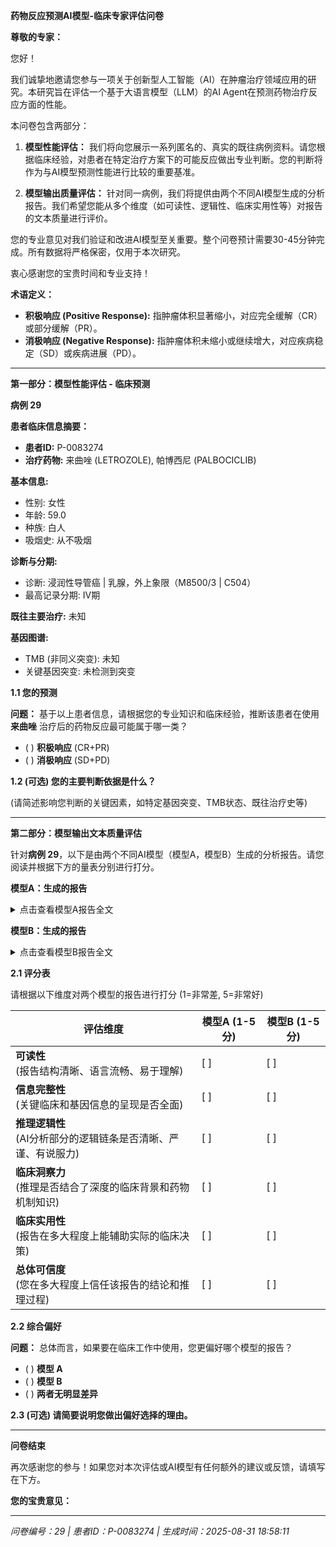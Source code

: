 **药物反应预测AI模型-临床专家评估问卷**

**尊敬的专家：**

您好！

我们诚挚地邀请您参与一项关于创新型人工智能（AI）在肿瘤治疗领域应用的研究。本研究旨在评估一个基于大语言模型（LLM）的AI Agent在预测药物治疗反应方面的性能。

本问卷包含两部分：

1. **模型性能评估：** 我们将向您展示一系列匿名的、真实的既往病例资料。请您根据临床经验，对患者在特定治疗方案下的可能反应做出专业判断。您的判断将作为与AI模型预测性能进行比较的重要基准。

2. **模型输出质量评估：** 针对同一病例，我们将提供由两个不同AI模型生成的分析报告。我们希望您能从多个维度（如可读性、逻辑性、临床实用性等）对报告的文本质量进行评价。

您的专业意见对我们验证和改进AI模型至关重要。整个问卷预计需要30-45分钟完成。所有数据将严格保密，仅用于本次研究。

衷心感谢您的宝贵时间和专业支持！

**术语定义：**

- **积极响应 (Positive Response):** 指肿瘤体积显著缩小，对应完全缓解（CR）或部分缓解（PR）。
- **消极响应 (Negative Response):** 指肿瘤体积未缩小或继续增大，对应疾病稳定（SD）或疾病进展（PD）。

---

**第一部分：模型性能评估 - 临床预测**

**病例 29**

**患者临床信息摘要：**

- **患者ID:** P-0083274
- **治疗药物:** 来曲唑 (LETROZOLE), 帕博西尼 (PALBOCICLIB)

**基本信息:**
- 性别: 女性
- 年龄: 59.0
- 种族: 白人
- 吸烟史: 从不吸烟

**诊断与分期:**
- 诊断: 浸润性导管癌 | 乳腺，外上象限（M8500/3 | C504）
- 最高记录分期: IV期

**既往主要治疗:**
未知

**基因图谱:**
- TMB (非同义突变): 未知
- 关键基因突变: 未检测到突变

**1.1 您的预测**

**问题：** 基于以上患者信息，请根据您的专业知识和临床经验，推断该患者在使用 **来曲唑** 治疗后的药物反应最可能属于哪一类？

- ( ) **积极响应** (CR+PR)
- ( ) **消极响应** (SD+PD)

**1.2 (可选) 您的主要判断依据是什么？**

(请简述影响您判断的关键因素，如特定基因突变、TMB状态、既往治疗史等)

---

**第二部分：模型输出文本质量评估**

针对**病例 29**，以下是由两个不同AI模型（模型A，模型B）生成的分析报告。请您阅读并根据下方的量表分别进行打分。

**模型A：生成的报告**

<details>
<summary>点击查看模型A报告全文</summary>

**精准肿瘤学报告**  

**1. 患者与治疗信息**  
- **患者ID:** P-0083274  
- **治疗药物:** 来曲唑 (LETROZOLE), 哌柏西利 (PALBOCICLIB)  

**2. 药物信息**  
- **来曲唑 (LETROZOLE)**  
  - *描述:* 口服非甾体II型芳香化酶抑制剂。  
  - *作用机制:* 抑制芳香化酶。  
- **哌柏西利 (PALBOCICLIB)**  
  - *描述:* 靶向细胞周期机制的哌嗪吡啶并嘧啶类化合物。  
  - *作用机制:* CDK4/6抑制剂（IC50: 9–15 nmol/L）。  

**3. 临床与诊断信息**  
- **性别:** 女性  
- **年龄:** 59.0岁  
- **种族:** 白人  
- **族裔:** 非西班牙裔；非拉丁裔  
- **吸烟史:** 从未吸烟  
- **最高记录分期:** IV期  
- **实验室结果:**  
  - CEA: 4.7 ng/ml（治疗后0天）  
  - CA 15-3: 379 U/ml（治疗后0天）  
- **既往用药状态:** 无  
- **诊断:** 浸润性导管癌（乳腺，外上象限；M8500/3 | C504）  
- **临床分组:** 4组  
- **推导分期:** IV期（远处转移/全身性疾病）  

**4. 样本与基因图谱**  
- **突变:** 未检出。  
- **结构变异:** 未检出。  

**5. AI生成分析**  
**预测治疗反应评分:** 0.560 / 1.0  
（分数越接近1，表示治疗积极响应的可能性越高。）  

**推理依据**  
- **关键遗传因素:**  
  - 未检出突变；依赖临床因素。  
  - *来曲唑 (LETROZOLE):* 若ER阳性可能有益（状态未确认）。  
  - *哌柏西利 (PALBOCICLIB):* 对HR+/HER2−晚期乳腺癌有效（HER2状态未知）。  
- **关键临床决定因素:**  
  1. **激素受体状态:** ER阳性可能增强来曲唑疗效。  
  2. **HER2状态:** 因数据缺失，相关性不明确。  
  3. **体能状态:** 转移性疾病可能影响治疗耐受性。  
  4. **既往治疗:** 无既往治疗提示无预存耐药性。  
  5. **肿瘤生物学:** 可能存在PIK3CA突变/PTEN缺失导致的耐药（未评估）。  

**注:** 该评分基于AI模型对现有数据的评估，建议临床验证。  

---  
*关键提示：保留原始医学逻辑，仅删减冗余文本。*

</details>

**模型B：生成的报告**

<details>
<summary>点击查看模型B报告全文</summary>

**精准肿瘤学报告**  

**1. 患者与治疗信息**  

- **患者ID:** P-0083274  
- **治疗药物:** 来曲唑 (LETROZOLE), 帕博西尼 (PALBOCICLIB)  

**2. 药物信息**  

**来曲唑 (LETROZOLE)**  

- **描述:** 来曲唑（CGS 20267）是一种口服非甾体类II型芳香化酶抑制剂，首次于1990年文献报道。  
- **作用机制:** 来曲唑是一种非甾体类II型芳香化酶抑制剂。  

**帕博西尼 (PALBOCICLIB)**  

- **描述:** 帕博西尼是一种哌嗪吡啶并嘧啶类化合物，作用于细胞周期调控机制。  
- **作用机制:** 帕博西尼是一种细胞周期蛋白依赖性激酶4/6（CDK4/6）抑制剂，通过结合ATP口袋发挥作用，其IC50值为9-15 nmol/L。  

**3. 临床与诊断信息**  

- **性别:** 女性  
- **年龄:** 59.0  
- **种族:** 白人  
- **族裔:** 非西班牙裔；非拉丁裔  
- **吸烟史:** 从不吸烟  
- **分期（最高记录）:** IV期  
- **既往用药状态:** 无  
- **诊断:** 浸润性导管癌 | 乳腺，外上象限（M8500/3 | C504）  
- **临床组别:** 4  
- **衍生分期:** IV期  
- **摘要:** 远处转移/系统性病变  

**4. 样本与基因图谱**  

- **基因突变:** 未检测到突变  
- **结构变异:** 未检测到结构变异  

**5. AI生成分析**  

**预测治疗反应评分:** 0.371 / 1.0  
*(分数越接近1，表示积极响应的可能性越高。)*  

**推理依据**  

- **激素受体状态与来曲唑疗效:** 患者诊断为浸润性导管癌，但未报告具体的激素受体（ER/PR/HER2）状态。来曲唑是激素受体阳性（HR+）乳腺癌的标准一线内分泌治疗药物。假设为HR+状态（基于无明确禁忌数据的可能性），来曲唑通过抑制芳香化酶的机制具有疗效。由于缺乏HR+状态的明确确认，评分反映了中等置信度。  

- **CDK4/6抑制与帕博西尼的协同作用:** 帕博西尼的CDK4/6抑制作用对HR+乳腺癌尤为有效，尤其是与来曲唑联用（基于FALCON试验数据）。未检测到突变（如PIK3CA、ESR1）表明无已知耐药机制，支持该评分。但由于缺乏HR+或CDK4/6通路依赖性的分子确认，评分未进一步提高。  

- **临床分期与治疗背景:** IV期伴远处转移的疾病通常对联用方案（如来曲唑+帕博西尼）的反应优于单药治疗。评分考虑了该联用方案在晚期HR+疾病中的潜在获益，但HR状态的不确定性及缺乏生物标志物数据限制了预测的精确性。  

- **患者人口学与合并症:** 患者年龄（59岁）及非吸烟状态对内分泌治疗反应有利，但CA 15-3升高（379 U/ml）提示疾病活跃，可能降低完全缓解的可能性。评分综合了这些因素，反映了中等预期疗效。  

**注:** 0.371的评分综合了药物机制、临床背景及缺乏明确生物标志物数据的平衡评估。更高的评分需HR+状态或额外预测标志物的确认。建议进行临床验证。

</details>

**2.1 评分表**

请根据以下维度对两个模型的报告进行打分 (1=非常差, 5=非常好)

| **评估维度** | **模型A (1-5分)** | **模型B (1-5分)** |
|-------------|------------------|------------------|
| **可读性**<br>(报告结构清晰、语言流畅、易于理解) | [ ] | [ ] |
| **信息完整性**<br>(关键临床和基因信息的呈现是否全面) | [ ] | [ ] |
| **推理逻辑性**<br>(AI分析部分的逻辑链条是否清晰、严谨、有说服力) | [ ] | [ ] |
| **临床洞察力**<br>(推理是否结合了深度的临床背景和药物机制知识) | [ ] | [ ] |
| **临床实用性**<br>(报告在多大程度上能辅助实际的临床决策) | [ ] | [ ] |
| **总体可信度**<br>(您在多大程度上信任该报告的结论和推理过程) | [ ] | [ ] |

**2.2 综合偏好**

**问题：** 总体而言，如果要在临床工作中使用，您更偏好哪个模型的报告？

- ( ) **模型 A**
- ( ) **模型 B**
- ( ) **两者无明显差异**

**2.3 (可选) 请简要说明您做出偏好选择的理由。**

---

**问卷结束**

再次感谢您的参与！如果您对本次评估或AI模型有任何额外的建议或反馈，请填写在下方。

**您的宝贵意见：**

---

*问卷编号：29 | 患者ID：P-0083274 | 生成时间：2025-08-31 18:58:11*
